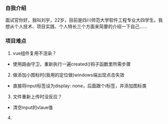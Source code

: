 ### 自我介绍

面试官你好，我叫刘宇，22岁，目前是四川师范大学软件工程专业大四学生。我想从个人技术、项目实践、个人特长三个方面来简要的介绍一下自己......

### 项目难点

1. vue组件复用不渲染？

- 使用路由守卫，重新执行一遍created()钩子函数里所需步骤

2. 做添加小图标时(我用的定位做)windows端出现点击失效

- 直接将input标签设为display: none，后面跟个i标签，并添加图标类

3. 文件重新上传时没反应？

- 清空input的vlaue值

4. 